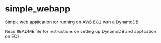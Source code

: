 # simple_webapp
Simple web application for running on AWS EC2 with a DynamoDB

Read README file for instructions on setting up DynamoDB and application on EC2. 

